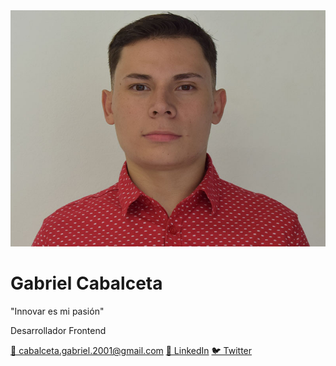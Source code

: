 <!DOCTYPE html>
<html lang="en">
    <head>
        <meta charset="UTF-8">
        <meta name="viewport" content="width=device-width, initial-scale=1.0">
        <link href="https://fonts.googleapis.com/css2?family=Poppins:wght@300;600&display=swap" rel="stylesheet">
        <link rel="stylesheet" href="./CSS/styles.css">
        <title>Firma Electrónica</title>
    </head>
    <body>
        <div class="signature-container">
            <img src="./img/yo.jpg" alt="Foto de perfil" class="profile-picture">
            <h1 class="name">Gabriel Cabalceta</h1>
            <p class="tagline">"Innovar es mi pasión"</p>
            <p class="profession">Desarrollador Frontend</p>
            <div class="contact">
                <a href="mailto:cabalceta.gabriel.2001@gmail.com" class="contact-link">📧 cabalceta.gabriel.2001@gmail.com</a>
                <a href="https://www.linkedin.com/in/gabriel-cabalceta-quir%C3%B3s-2072b0207/" class="contact-link" target="_blank">🔗 LinkedIn</a>
                <a href="https://x.com/?lang=es" class="contact-link" target="_blank">🐦 Twitter</a>
            </div>
        </div>
    </body>
</html>

